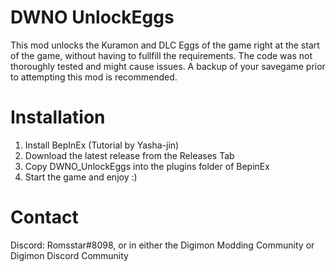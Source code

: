# DWNO UnlockEggs
This mod unlocks the Kuramon and DLC Eggs of the game right at the start of the game, without having to fullfill the requirements.
The code was not thoroughly tested and might cause issues. A backup of your savegame prior to attempting this mod is recommended.

# Installation
1. Install BepInEx (Tutorial by Yasha-jin)
2. Download the latest release from the Releases Tab
3. Copy DWNO_UnlockEggs into the plugins folder of BepinEx
4. Start the game and enjoy :)

# Contact
Discord: Romsstar#8098, or in either the Digimon Modding Community or Digimon Discord Community
